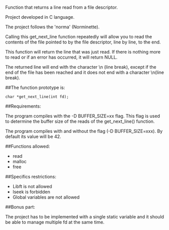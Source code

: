 Function that returns a line read from a file descriptor.

Project developed in C language.

The project follows the 'norma' (Norminette).

Calling this get_next_line function repeatedly will allow you to read the contents of the file pointed to by the file descriptor, line by line, to the end.

This function will return the line that was just read. If there is nothing more to read or if an error has occurred, it will return NULL.

The returned line will end with the character \n (line break), except if the end of the file has been reached and it does not end with a character \n(line break).

##The function prototype is:

`char *get_next_line(int fd);`

##Requirements:

The program compiles with the -D BUFFER_SIZE=xx flag. This flag is used to determine the buffer size of the reads of the get_next_line() function.

The program compiles with and without the flag (-D BUFFER_SIZE=xxx). By default its value will be 42.

##Functions allowed:

- read
- malloc
- free

##Specifics restrictions:

- Libft is not allowed
- lseek is forbidden
- Global variables are not allowed

##Bonus part: 

The project has to be implemented with a single static variable and it should be able to manage multiple fd at the same time.